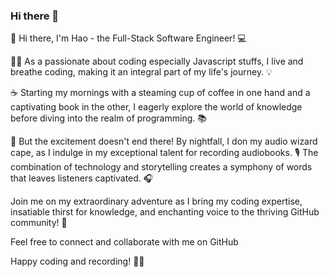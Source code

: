 ### Hi there 👋

<!--
**nguyenphuhao/nguyenphuhao** is a ✨ _special_ ✨ repository because its `README.md` (this file) appears on your GitHub profile.

Here are some ideas to get you started:

- 🔭 I’m currently working on ...
- 🌱 I’m currently learning ...
- 👯 I’m looking to collaborate on ...
- 🤔 I’m looking for help with ...
- 💬 Ask me about ...
- 📫 How to reach me: ...
- 😄 Pronouns: ...
- ⚡ Fun fact: ...
-->
👋 Hi there, I'm Hao - the Full-Stack Software Engineer! 💻

👨‍💻 As a passionate about coding especially Javascript stuffs, I live and breathe coding, making it an integral part of my life's journey. 💡

☕️ Starting my mornings with a steaming cup of coffee in one hand and a captivating book in the other, I eagerly explore the world of knowledge before diving into the realm of programming. 📚

🌙 But the excitement doesn't end there! By nightfall, I don my audio wizard cape, as I indulge in my exceptional talent for recording audiobooks. 🎙️ The combination of technology and storytelling creates a symphony of words that leaves listeners captivated. 🎧

Join me on my extraordinary adventure as I bring my coding expertise, insatiable thirst for knowledge, and enchanting voice to the thriving GitHub community! 💫

Feel free to connect and collaborate with me on GitHub

Happy coding and recording! 🚀🎉
